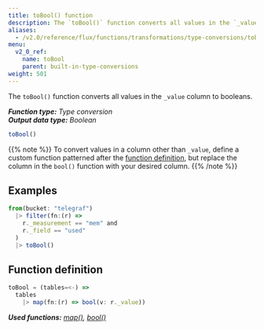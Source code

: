 ```yaml
---
title: toBool() function
description: The `toBool()` function converts all values in the `_value` column to booleans.
aliases:
  - /v2.0/reference/flux/functions/transformations/type-conversions/tobool
menu:
  v2_0_ref:
    name: toBool
    parent: built-in-type-conversions
weight: 501
---
```


The `toBool()` function converts all values in the `_value` column to booleans.

_**Function type:** Type conversion_  
_**Output data type:** Boolean_

```js
toBool()
```

{{% note %}}
To convert values in a column other than `_value`, define a custom function
patterned after the [function definition](#function-definition),
but replace the column in the `bool()` function with your desired column.
{{% /note %}}

## Examples
```js
from(bucket: "telegraf")
  |> filter(fn:(r) =>
    r._measurement == "mem" and
    r._field == "used"
  )
  |> toBool()
```

## Function definition
```js
toBool = (tables=<-) =>
  tables
    |> map(fn:(r) => bool(v: r._value))
```

_**Used functions:**
[map()](/v2.0/reference/flux/functions/built-in/transformations/map),
[bool()](/v2.0/reference/flux/functions/built-in/transformations/type-conversions/bool)_
